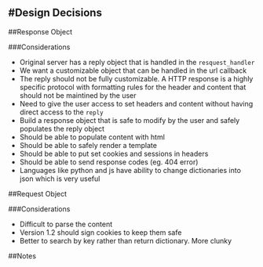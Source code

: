 #Design Decisions
-------------------------

##Response Object    

###Considerations
- Original server has a reply object that is handled in the `resquest_handler` 
- We want a customizable object that can be handled in the url callback 
- The reply should not be fully customizable. A HTTP response is a highly specific protocol with formatting rules for the header and content that should not be maintined by the user
- Need to give the user access to set headers and content without having direct access to the `reply`
- Build a response object that is safe to modify by the user and safely populates the reply object
- Should be able to populate content with html
- Should be able to safely render a template
- Should be able to put set cookies and sessions in headers
- Should be able to send response codes (eg. 404 error)
- Languages like python and js have ability to change dictionaries into json which is very useful

##Request Object

###Considerations
- Difficult to parse the content
- Version 1.2 should sign cookies to keep them safe
- Better to search by key rather than return dictionary. More clunky

##Notes